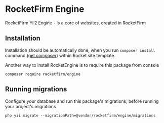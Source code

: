 # RocketFirm Engine

RocketFirm Yii2 Engine - is a core of websites, created in RocketFirm

## Installation

Installation should be automatically done, when you run ```composer install``` command ([get composer](http://getcomposer.org))
within Rocket site template.

Another way to install RocketEngine is to require this package from console

```
composer require rocketfirm/engine
```

## Running migrations

Configure your database and run this package's migrations, before running your project's migrations
```
php yii migrate --migrationPath=@vendor/rocketfirm/engine/migrations
```